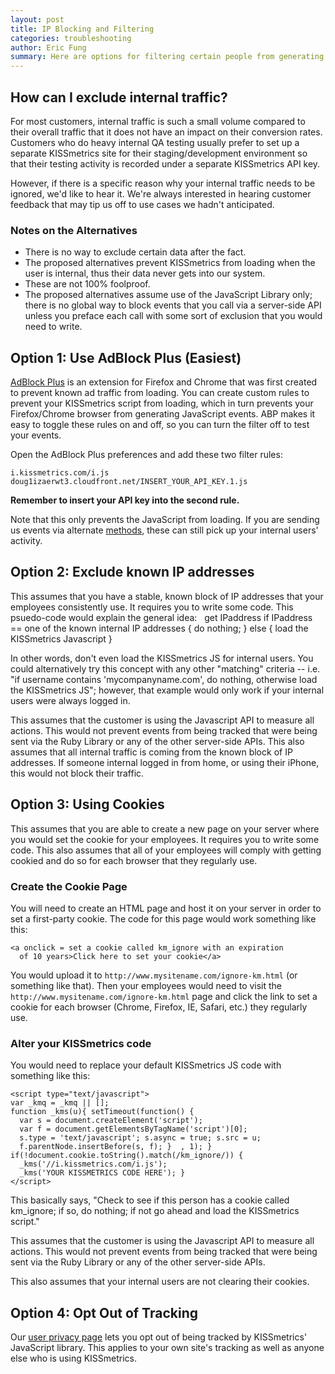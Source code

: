 ```yaml
---
layout: post
title: IP Blocking and Filtering
categories: troubleshooting
author: Eric Fung
summary: Here are options for filtering certain people from generating KISSmetrics events.
---
```

## How can I exclude internal traffic?

For most customers, internal traffic is such a small volume compared to their overall traffic that it does not have an impact on their conversion rates.  Customers who do heavy internal QA testing usually prefer to set up a separate KISSmetrics site for their staging/development environment so that their testing activity is recorded under a separate KISSmetrics API key. 

However, if there is a specific reason why your internal traffic needs to be ignored, we'd like to hear it.  We're always interested in hearing customer feedback that may tip us off to use cases we hadn't anticipated.
 
### Notes on the Alternatives

* There is no way to exclude certain data after the fact. 
* The proposed alternatives prevent KISSmetrics from loading when the user is internal, thus their data never gets into our system.
* These are not 100% foolproof.
* The proposed alternatives assume use of the JavaScript Library only; there is no global way to block events that you call via a server-side API unless you preface each call with some sort of exclusion that you would need to write.

## Option 1: Use AdBlock Plus (Easiest)

[AdBlock Plus][abp] is an extension for Firefox and Chrome that was first created to prevent known ad traffic from loading. You can create custom rules to prevent your KISSmetrics script from loading, which in turn prevents your Firefox/Chrome browser from generating JavaScript events. ABP makes it easy to toggle these rules on and off, so you can turn the filter off to test your events.

Open the AdBlock Plus preferences and add these two filter rules:

    i.kissmetrics.com/i.js
    doug1izaerwt3.cloudfront.net/INSERT_YOUR_API_KEY.1.js

__Remember to insert your API key into the second rule.__

Note that this only prevents the JavaScript from loading. If you are sending us events via alternate [methods][method], these can still pick up your internal users' activity.

[abp]: http://adblockplus.org/en/
[method]: /getting-started/ways-to-send-us-data

## Option 2: Exclude known IP addresses

This assumes that you have a stable, known block of IP addresses that your employees consistently use.  It requires you to write some code.
This psuedo-code would explain the general idea:
 
    get IPaddress 
    if IPaddress == one of the known internal IP addresses {  do nothing;  }
    else {  load the KISSmetrics Javascript  }

In other words, don't even load the KISSmetrics JS for internal users.   You could alternatively try this concept with any other "matching" criteria -- i.e. "if username contains 'mycompanyname.com', do nothing, otherwise load the KISSmetrics JS"; however, that example would only work if your internal users were always logged in.

This assumes that the customer is using the Javascript API to measure all actions.  This would not prevent events from being tracked that were being sent via the Ruby Library or any of the other server-side APIs. This also assumes that all internal traffic is coming from the known block of IP addresses.  If someone internal logged in from home, or using their iPhone, this would not block their traffic.

## Option 3: Using Cookies

This assumes that you are able to create a new page on your server where you would set the cookie for your employees.  It requires you to write some code. This also assumes that all of your employees will comply with getting cookied and do so for each browser that they regularly use.
 
### Create the Cookie Page

You will need to create an HTML page and host it on your server in order to set a first-party cookie.  The code for this page would work something like this:

    <a onclick = set a cookie called km_ignore with an expiration
      of 10 years>Click here to set your cookie</a>

You would upload it to `http://www.mysitename.com/ignore-km.html` (or something like that). Then your employees would need to visit the `http://www.mysitename.com/ignore-km.html` page and click the link to set a cookie for each browser (Chrome, Firefox, IE, Safari, etc.) they regularly use.

### Alter your KISSmetrics code

You would need to replace your default KISSmetrics JS code with something like this:

    <script type="text/javascript">
    var _kmq = _kmq || [];
    function _kms(u){ setTimeout(function() {
	  var s = document.createElement('script');
      var f = document.getElementsByTagName('script')[0];
      s.type = 'text/javascript'; s.async = true; s.src = u;
      f.parentNode.insertBefore(s, f); }  , 1); }
    if(!document.cookie.toString().match(/km_ignore/)) {
	  _kms('//i.kissmetrics.com/i.js');
	  _kms('YOUR KISSMETRICS CODE HERE'); }
    </script>

This basically says, "Check to see if this person has a cookie called km_ignore; if so, do nothing; if not go ahead and load the KISSmetrics script."

This assumes that the customer is using the Javascript API to measure all actions. This would not prevent events from being tracked that were being sent via the Ruby Library or any of the other server-side APIs.

This also assumes that your internal users are not clearing their cookies.

## Option 4: Opt Out of Tracking

Our [user privacy page][privacy] lets you opt out of being tracked by KISSmetrics' JavaScript library. This applies to your own site's tracking as well as anyone else who is using KISSmetrics.

[privacy]: http://www.kissmetrics.com/user-privacy